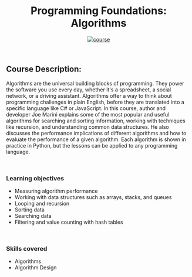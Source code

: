 <div align="center">

# Programming Foundations: Algorithms

[![course][course-badge]][course-link]

</div>

<!-- badge info -->
[course-badge]:https://img.shields.io/badge/learning-Algorithms-white?logo=Linkedin&labelColor=blue&style=for-the-badge
[course-link]:https://www.linkedin.com/learning/programming-foundations-algorithms "Programming Foundations: Algorithms"

<br>

## Course Description:
Algorithms are the universal building blocks of programming. They power the software you use every day, whether it's a spreadsheet, a social network, or a driving assistant. Algorithms offer a way to think about programming challenges in plain English, before they are translated into a specific language like C# or JavaScript. In this course, author and developer Joe Marini explains some of the most popular and useful algorithms for searching and sorting information, working with techniques like recursion, and understanding common data structures. He also discusses the performance implications of different algorithms and how to evaluate the performance of a given algorithm. Each algorithm is shown in practice in Python, but the lessons can be applied to any programming language.

<br>

###  Learning objectives
- Measuring algorithm performance
- Working with data structures such as arrays, stacks, and queues
- Looping and recursion
- Sorting data
- Searching data
- Filtering and value counting with hash tables

<br>

### Skills covered
- Algorithms
- Algorithm Design